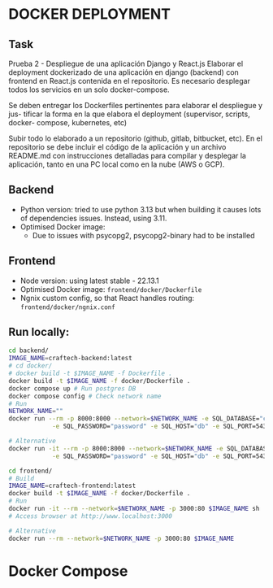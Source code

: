 # DOCKER DEPLOYMENT

## Task
Prueba 2 - Despliegue de una aplicación Django y React.js Elaborar
el deployment dockerizado de una aplicación en django (backend) con frontend
en React.js contenida en el repositorio. Es necesario desplegar todos los servicios
en un solo docker-compose.

Se deben entregar los Dockerfiles pertinentes para elaborar el despliegue y jus-
tificar la forma en la que elabora el deployment (supervisor, scripts, docker-
compose, kubernetes, etc)

Subir todo lo elaborado a un repositorio (github, gitlab, bitbucket, etc). En el
repositorio se debe incluir el código de la aplicación y un archivo README.md
con instrucciones detalladas para compilar y desplegar la aplicación, tanto en
una PC local como en la nube (AWS o GCP).


## Backend
* Python version: tried to use python 3.13 but when building it causes lots of dependencies issues. Instead, using 3.11.
* Optimised Docker image:
    - Due to issues with psycopg2, psycopg2-binary had to be installed

## Frontend
- Node version: using latest stable - 22.13.1
- Optimised Docker image: `frontend/docker/Dockerfile`
- Ngnix custom config, so that React handles routing: `frontend/docker/ngnix.conf`

## Run locally:
```sh
cd backend/
IMAGE_NAME=craftech-backend:latest
# cd docker/
# docker build -t $IMAGE_NAME -f Dockerfile .
docker build -t $IMAGE_NAME -f docker/Dockerfile .
docker compose up # Run postgres DB
docker compose config # Check network name
# Run
NETWORK_NAME=""
docker run --rm -p 8000:8000 --network=$NETWORK_NAME -e SQL_DATABASE="core" -e SQL_USER="user" \
            -e SQL_PASSWORD="password" -e SQL_HOST="db" -e SQL_PORT=5432 $IMAGE_NAME

# Alternative
docker run -it --rm -p 8000:8000 --network=$NETWORK_NAME -e SQL_DATABASE="core" -e SQL_USER="user" \
            -e SQL_PASSWORD="password" -e SQL_HOST="db" -e SQL_PORT=5432 $IMAGE_NAME sh

cd frontend/
# Build
IMAGE_NAME=craftech-frontend:latest
docker build -t $IMAGE_NAME -f docker/Dockerfile .
# Run
docker run -it --rm --network=$NETWORK_NAME -p 3000:80 $IMAGE_NAME sh
# Access browser at http://www.localhost:3000

# Alternative
docker run --rm --network=$NETWORK_NAME -p 3000:80 $IMAGE_NAME
```

# Docker Compose
